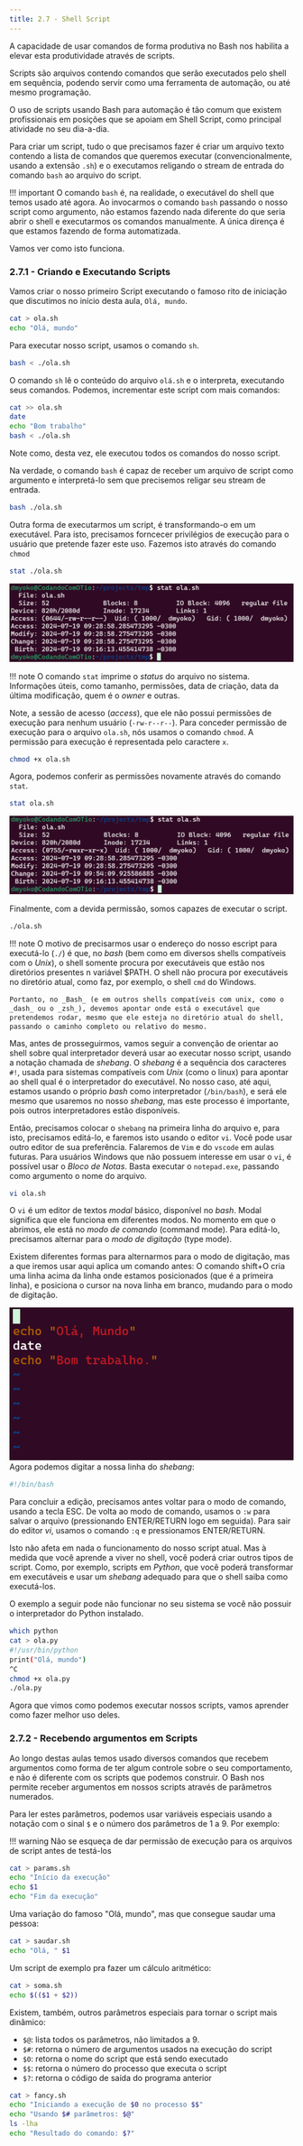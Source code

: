 ```yaml
---
title: 2.7 - Shell Script
---
```


A capacidade de usar comandos de forma produtiva no Bash nos habilita a elevar esta produtividade através de scripts.

Scripts são arquivos contendo comandos que serão executados pelo shell em sequência, podendo servir como uma ferramenta de automação, ou até mesmo programação.

O uso de scripts usando Bash para automação é tão comum que existem profissionais em posições que se apoiam em Shell Script, como principal atividade no seu dia-a-dia.

Para criar um script, tudo o que precisamos fazer é criar um arquivo texto contendo a lista de comandos que queremos executar (convencionalmente, usando a extensão `.sh`) e o executamos religando o stream de entrada do comando `bash` ao arquivo do script.

!!! important
	O comando `bash` é, na realidade, o executável do shell que temos usado até agora. Ao invocarmos o comando `bash` passando o nosso script como argumento, não estamos fazendo nada diferente do que seria abrir o shell e executarmos os comandos manualmente. A única dirença é que estamos fazendo de forma automatizada.

Vamos ver como isto funciona.

### 2.7.1 - Criando e Executando Scripts
Vamos criar o nosso primeiro Script executando o famoso rito de iniciação que discutimos no início desta aula, `Olá, mundo`.

```bash
cat > ola.sh
echo "Olá, mundo"
```

Para executar nosso script, usamos o comando `sh`.
```bash
bash < ./ola.sh
```

O comando `sh` lê o conteúdo do arquivo `olá.sh` e o interpreta, executando seus comandos. Podemos, incrementar este script com mais comandos:

```bash
cat >> ola.sh
date
echo "Bom trabalho"
bash < ./ola.sh
```

Note como, desta vez, ele executou todos os comandos do nosso script.

Na verdade, o comando `bash` é capaz de receber um arquivo de script como argumento e interpretá-lo sem que precisemos religar seu stream de entrada.

```bash
bash ./ola.sh
```

Outra forma de executarmos um script, é transformando-o em um executável. Para isto, precisamos forncecer privilégios de execução para o usuário que pretende fazer este uso. Fazemos isto através do comando `chmod`

```bash
stat ./ola.sh
```
![image](../../imagens/stats.png)

!!! note
	O comando `stat` imprime o _status_ do arquivo no sistema. Informações úteis, como tamanho, permissões, data de criação, data da última modificação, quem é o _owner_ e outras.

Note, a sessão de acesso (_access_), que ele não possui permissões de execução para nenhum usuário (`-rw-r--r--`). Para conceder permissão de execução para o arquivo `ola.sh`, nós usamos o comando `chmod`. A permissão para execução é representada pelo caractere `x`.

```bash
chmod +x ola.sh
```

Agora, podemos conferir as permissões novamente através do comando `stat`.

```bash
stat ola.sh
```
![image](../../imagens/stats_executable.png)

Finalmente, com a devida permissão, somos capazes de executar o script.

```bash
./ola.sh
```

!!! note
	O motivo de precisarmos usar o endereço do nosso escript para executá-lo (`./`) é que, no _bash_ (bem como em diversos shells compatíveis com o _Unix_), o shell somente procura por executáveis que estão nos diretórios presentes n variável $PATH. O shell não procura por executáveis no diretório atual, como faz, por exemplo, o shell `cmd` do Windows.

	Portanto, no _Bash_ (e em outros shells compatíveis com unix, como o _dash_ ou o _zsh_), devemos apontar onde está o executável que pretendemos rodar, mesmo que ele esteja no diretório atual do shell, passando o caminho completo ou relativo do mesmo.

Mas, antes de prosseguirmos, vamos seguir a convenção de orientar ao shell sobre qual interpretador deverá usar ao executar nosso script, usando a notação chamada de _shebang_. O _shebang_ é a sequência dos caracteres `#!`, usada para sistemas compatíveis com _Unix_ (como o linux) para apontar ao shell qual é o interpretador do executável. No nosso caso, até aqui, estamos usando o próprio _bash_ como interpretador (`/bin/bash`), e será ele mesmo que usaremos no nosso _shebang_, mas este processo é importante, pois outros interpretadores estão disponíveis.

Então, precisamos colocar o `shebang` na primeira linha do arquivo e, para isto, precisamos editá-lo, e faremos isto usando o editor `vi`. Você pode usar outro editor de sua preferência. Falaremos de `Vim` e do `vscode` em aulas futuras. Para usuários Windows que não possuem interesse em usar o `vi`, é possível usar o _Bloco de Notas_. Basta executar o `notepad.exe`, passando como argumento o nome do arquivo.

```bash
vi ola.sh
```

O `vi` é um editor de textos _modal_ básico, disponível no _bash_. Modal significa que ele funciona em diferentes modos. No momento em que o abrimos, ele está no _modo de comando_ (command mode). Para editá-lo, precisamos alternar para o _modo de digitação_ (type mode).

Existem diferentes formas para alternarmos para o modo de digitação, mas a que iremos usar aqui aplica um comando antes: O comando shift+O cria uma linha acima da linha onde estamos posicionados (que é a primeira linha), e posiciona o cursor na nova linha em branco, mudando para o modo de digitação.

![image](../../imagens/vi-typemode.png)
Agora podemos digitar a nossa linha do _shebang_:
```bash
#!/bin/bash
```

Para concluir a edição, precisamos antes voltar para o modo de comando, usando a tecla ESC. De volta ao modo de comando, usamos o `:w` para salvar o arquivo (pressionando ENTER/RETURN logo em seguida). Para sair do editor _vi_, usamos o comando `:q` e pressionamos ENTER/RETURN.

Isto não afeta em nada o funcionamento do nosso script atual. Mas à medida que você aprende a viver no shell, você poderá criar outros tipos de script. Como, por exemplo, scripts em _Python_, que você poderá transformar em executáveis e usar um _shebang_ adequado para que o shell saiba como executá-los.

O exemplo a seguir pode não funcionar no seu sistema se você não possuir o interpretador do Python instalado.

```bash
which python
cat > ola.py
#!/usr/bin/python
print("Olá, mundo")
^C
chmod +x ola.py
./ola.py
```

Agora que vimos como podemos executar nossos scripts, vamos aprender como fazer melhor uso deles.

### 2.7.2 - Recebendo argumentos em Scripts
Ao longo destas aulas temos usado diversos comandos que recebem argumentos como forma de ter algum controle sobre o seu comportamento, e não é diferente com os scripts que podemos construir. O Bash nos permite receber argumentos em nossos scripts através de parâmetros numerados.

Para ler estes parâmetros, podemos usar variáveis especiais usando a notação com o sinal `$` e o número dos parâmetros de 1 a 9. Por exemplo:

!!! warning
	Não se esqueça de dar permissão de execução para os arquivos de script antes de testá-los

```bash
cat > params.sh
echo "Início da execução"
echo $1
echo "Fim da execução"
```

Uma variação do famoso "Olá, mundo", mas que consegue saudar uma pessoa:
```bash
cat > saudar.sh
echo "Olá, " $1
```

Um script de exemplo pra fazer um cálculo aritmético:
```bash
cat > soma.sh
echo $(($1 + $2))
```

Existem, também, outros parâmetros especiais para tornar o script mais dinâmico:
- `$@`: lista todos os parâmetros, não limitados a 9.
- `$#`: retorna o número de argumentos usados na execução do script
- `$0`: retorna o nome do script que está sendo executado
- `$$`: retorna o número do processo que executa o script
- `$?`: retorna o código de saída do programa anterior

```bash
cat > fancy.sh
echo "Iniciando a execução de $0 no processo $$"
echo "Usando $# parâmetros: $@"
ls -lha
echo "Resultado do comando: $?"
```
